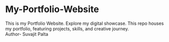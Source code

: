 # My-Portfolio-Website
This is my Portfolio Website. Explore my digital showcase. This repo houses my portfolio, featuring projects, skills, and creative journey. 
<br>
Author- Suvajit Palta
